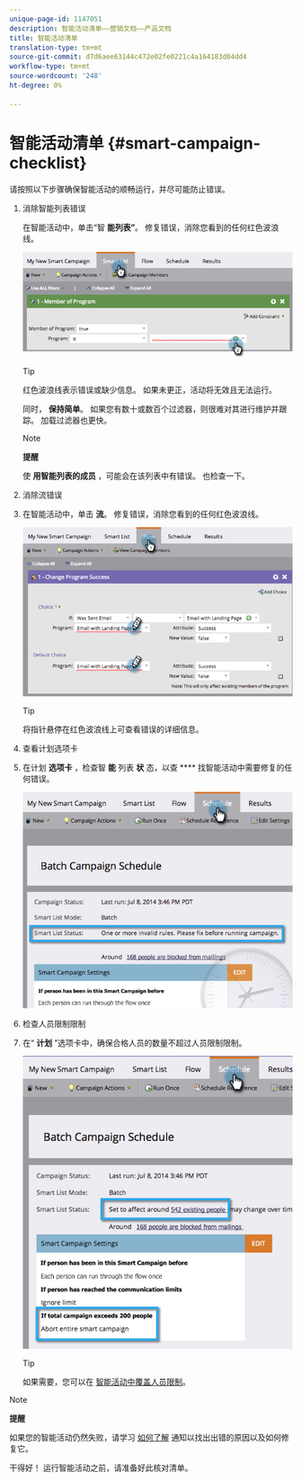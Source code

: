 ```yaml
---
unique-page-id: 1147051
description: 智能活动清单——营销文档——产品文档
title: 智能活动清单
translation-type: tm+mt
source-git-commit: d7d6aee63144c472e02fe0221c4a164183d04dd4
workflow-type: tm+mt
source-wordcount: '248'
ht-degree: 0%

---
```



# 智能活动清单 {#smart-campaign-checklist}

请按照以下步骤确保智能活动的顺畅运行，并尽可能防止错误。

1. 消除智能列表错误

   在智能活动中，单击“智 **能列表”**。 修复错误，消除您看到的任何红色波浪线。

   ![](assets/image2014-9-22-16-3a9-3a13.png)

   >[!TIP]
   >
   >红色波浪线表示错误或缺少信息。 如果未更正，活动将无效且无法运行。
   >
   >
   >同时， **保持简单**。 如果您有数十或数百个过滤器，则很难对其进行维护并跟踪。 加载过滤器也更快。

   >[!NOTE]
   >
   >**提醒**
   >
   >
   >使 **用智能列表的成员** ，可能会在该列表中有错误。 也检查一下。

1. 消除流错误
1. 在智能活动中，单击 **流**。 修复错误，消除您看到的任何红色波浪线。

   ![](assets/image2014-9-22-16-3a10-3a49.png)

   >[!TIP]
   >
   >将指针悬停在红色波浪线上可查看错误的详细信息。

1. 查看计划选项卡
1. 在计划 **选项卡** ，检查智 **能** 列表 **状** 态，以查 **** 找智能活动中需要修复的任何错误。

   ![](assets/three.png)

1. 检查人员限制限制
1. 在“ **计划** ”选项卡中，确保合格人员的数量不超过人员限制限制。

   ![](assets/four.png)

   >[!TIP]
   >
   >如果需要，您可以在 [智能活动中覆盖人员限制](../../../../product-docs/core-marketo-concepts/smart-campaigns/using-smart-campaigns/override-person-restrictions-in-a-smart-campaign.md)。

>[!NOTE]
>
>**提醒**
>
>如果您的智能活动仍然失败，请学习 [如何了解](../../../../product-docs/core-marketo-concepts/miscellaneous/understanding-notifications.md) 通知以找出出错的原因以及如何修复它。

干得好！ 运行智能活动之前，请准备好此核对清单。